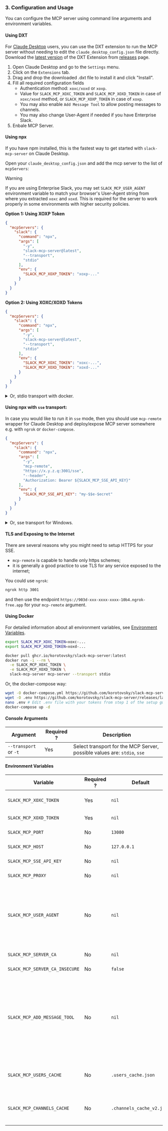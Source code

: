 ### 3. Configuration and Usage

You can configure the MCP server using command line arguments and environment variables.

#### Using DXT

For [Claude Desktop](https://claude.ai/download) users, you can use the DXT extension to run the MCP server without needing to edit the `claude_desktop_config.json` file directly. Download the [latest version](https://github.com/korotovsky/slack-mcp-server/releases/latest/download/slack-mcp-server-darwin-amd64) of the DXT Extension from [releases](https://github.com/korotovsky/slack-mcp-server/releases) page.

1. Open Claude Desktop and go to the `Settings` menu.
2. Click on the `Extensions` tab.
3. Drag and drop the downloaded .dxt file to install it and click "Install".
5. Fill all required configuration fields
    - Authentication method: `xoxc/xoxd` or `xoxp`.
    - Value for `SLACK_MCP_XOXC_TOKEN` and `SLACK_MCP_XOXD_TOKEN` in case of `xoxc/xoxd` method, or `SLACK_MCP_XOXP_TOKEN` in case of `xoxp`.
    - You may also enable `Add Message Tool` to allow posting messages to channels.
    - You may also change User-Agent if needed if you have Enterprise Slack.
6. Enbale MCP Server.

#### Using npx

If you have npm installed, this is the fastest way to get started with `slack-mcp-server` on Claude Desktop.

Open your `claude_desktop_config.json` and add the mcp server to the list of `mcpServers`:

> [!WARNING]  
> If you are using Enterprise Slack, you may set `SLACK_MCP_USER_AGENT` environment variable to match your browser's User-Agent string from where you extracted `xoxc` and `xoxd`. This is required for the server to work properly in some environments with higher security policies.

**Option 1: Using XOXP Token**
``` json
{
  "mcpServers": {
    "slack": {
      "command": "npx",
      "args": [
        "-y",
        "slack-mcp-server@latest",
        "--transport",
        "stdio"
      ],
      "env": {
        "SLACK_MCP_XOXP_TOKEN": "xoxp-..."
      }
    }
  }
}
```

**Option 2: Using XOXC/XOXD Tokens**
``` json
{
  "mcpServers": {
    "slack": {
      "command": "npx",
      "args": [
        "-y",
        "slack-mcp-server@latest",
        "--transport",
        "stdio"
      ],
      "env": {
        "SLACK_MCP_XOXC_TOKEN": "xoxc-...",
        "SLACK_MCP_XOXD_TOKEN": "xoxd-..."
      }
    }
  }
}
```

<details>
<summary>Or, stdio transport with docker.</summary>

**Option 1: Using XOXP Token**
```json
{
  "mcpServers": {
    "slack": {
      "command": "docker",
      "args": [
        "run",
        "-i",
        "--rm",
        "-e",
        "SLACK_MCP_XOXP_TOKEN",
        "ghcr.io/korotovsky/slack-mcp-server",
        "mcp-server",
        "--transport",
        "stdio"
      ],
      "env": {
        "SLACK_MCP_XOXP_TOKEN": "xoxp-..."
      }
    }
  }
}
```

**Option 2: Using XOXC/XOXD Tokens**
```json
{
  "mcpServers": {
    "slack": {
      "command": "docker",
      "args": [
        "run",
        "-i",
        "--rm",
        "-e",
        "SLACK_MCP_XOXC_TOKEN",
        "-e",
        "SLACK_MCP_XOXD_TOKEN",
        "ghcr.io/korotovsky/slack-mcp-server",
        "mcp-server",
        "--transport",
        "stdio"
      ],
      "env": {
        "SLACK_MCP_XOXC_TOKEN": "xoxc-...",
        "SLACK_MCP_XOXD_TOKEN": "xoxd-..."
      }
    }
  }
}
```

Please see [Docker](#Using-Docker) for more information.
</details>

#### Using npx with `sse` transport:

In case you would like to run it in `sse` mode, then you  should use `mcp-remote` wrapper for Claude Desktop and deploy/expose MCP server somewhere e.g. with `ngrok` or `docker-compose`.

```json
{
  "mcpServers": {
    "slack": {
      "command": "npx",
      "args": [
        "-y",
        "mcp-remote",
        "https://x.y.z.q:3001/sse",
        "--header",
        "Authorization: Bearer ${SLACK_MCP_SSE_API_KEY}"
      ],
      "env": {
        "SLACK_MCP_SSE_API_KEY": "my-$$e-$ecret"
      }
    }
  }
}
```

<details>
<summary>Or, sse transport for Windows.</summary>

```json
{
  "mcpServers": {
    "slack": {
      "command": "C:\\Progra~1\\nodejs\\npx.cmd",
      "args": [
        "-y",
        "mcp-remote",
        "https://x.y.z.q:3001/sse",
        "--header",
        "Authorization: Bearer ${SLACK_MCP_SSE_API_KEY}"
      ],
      "env": {
        "SLACK_MCP_SSE_API_KEY": "my-$$e-$ecret"
      }
    }
  }
}
```
</details>

#### TLS and Exposing to the Internet

There are several reasons why you might need to setup HTTPS for your SSE.
- `mcp-remote` is capable to handle only https schemes;
- it is generally a good practice to use TLS for any service exposed to the internet;

You could use `ngrok`:

```bash
ngrok http 3001
```

and then use the endpoint `https://903d-xxx-xxxx-xxxx-10b4.ngrok-free.app` for your `mcp-remote` argument.

#### Using Docker

For detailed information about all environment variables, see [Environment Variables](https://github.com/korotovsky/slack-mcp-server?tab=readme-ov-file#environment-variables).

```bash
export SLACK_MCP_XOXC_TOKEN=xoxc-...
export SLACK_MCP_XOXD_TOKEN=xoxd-...

docker pull ghcr.io/korotovsky/slack-mcp-server:latest
docker run -i --rm \
  -e SLACK_MCP_XOXC_TOKEN \
  -e SLACK_MCP_XOXD_TOKEN \
  slack-mcp-server mcp-server --transport stdio
```

Or, the docker-compose way:

```bash
wget -O docker-compose.yml https://github.com/korotovsky/slack-mcp-server/releases/latest/download/docker-compose.yml
wget -O .env https://github.com/korotovsky/slack-mcp-server/releases/latest/download/default.env.dist
nano .env # Edit .env file with your tokens from step 1 of the setup guide
docker-compose up -d
```

#### Console Arguments

| Argument              | Required ? | Description                                                              |
|-----------------------|------------|--------------------------------------------------------------------------|
| `--transport` or `-t` | Yes        | Select transport for the MCP Server, possible values are: `stdio`, `sse` |

#### Environment Variables

| Variable                       | Required ? | Default                   | Description                                                                                                                                                                                                                                                                               |
|--------------------------------|------------|---------------------------|-------------------------------------------------------------------------------------------------------------------------------------------------------------------------------------------------------------------------------------------------------------------------------------------|
| `SLACK_MCP_XOXC_TOKEN`         | Yes        | `nil`                     | Authentication data token field `token` from POST data field-set (`xoxc-...`)                                                                                                                                                                                                             |
| `SLACK_MCP_XOXD_TOKEN`         | Yes        | `nil`                     | Authentication data token from cookie `d` (`xoxd-...`)                                                                                                                                                                                                                                    |
| `SLACK_MCP_PORT`               | No         | `13080`                   | Port for the MCP server to listen on                                                                                                                                                                                                                                                      |
| `SLACK_MCP_HOST`               | No         | `127.0.0.1`               | Host for the MCP server to listen on                                                                                                                                                                                                                                                      |
| `SLACK_MCP_SSE_API_KEY`        | No         | `nil`                     | Authorization Bearer token when `transport` is `sse`                                                                                                                                                                                                                                      |
| `SLACK_MCP_PROXY`              | No         | `nil`                     | Proxy URL for the MCP server to use                                                                                                                                                                                                                                                       |
| `SLACK_MCP_USER_AGENT`         | No         | `nil`                     | User-Agent to use by MCP transport, may be required when you are located within Enterprise Slack environments with stricter security policies so it must match your browser from where you copied `xoxd` and `xoxc` values.                                                               |
| `SLACK_MCP_SERVER_CA`          | No         | `nil`                     | Path to the CA certificate of the trust store                                                                                                                                                                                                                                             |
| `SLACK_MCP_SERVER_CA_INSECURE` | No         | `false`                   | Trust all insecure requests (NOT RECOMMENDED)                                                                                                                                                                                                                                             |
| `SLACK_MCP_ADD_MESSAGE_TOOL`   | No         | `nil`                     | Enable message posting via `conversations_add_message` by setting it to true for all channels, a comma-separated list of channel IDs to whitelist specific channels, or use `!` before a channel ID to allow all except specified ones, while an empty value disables posting by default. |
| `SLACK_MCP_USERS_CACHE`        | No         | `.users_cache.json`       | Path to the users cache file. Used to cache Slack user information to avoid repeated API calls on startup.                                                                                                                                                                                |
| `SLACK_MCP_CHANNELS_CACHE`     | No         | `.channels_cache_v2.json` | Path to the channels cache file. Used to cache Slack channel information to avoid repeated API calls on startup.                                                                                                                                                                          |
